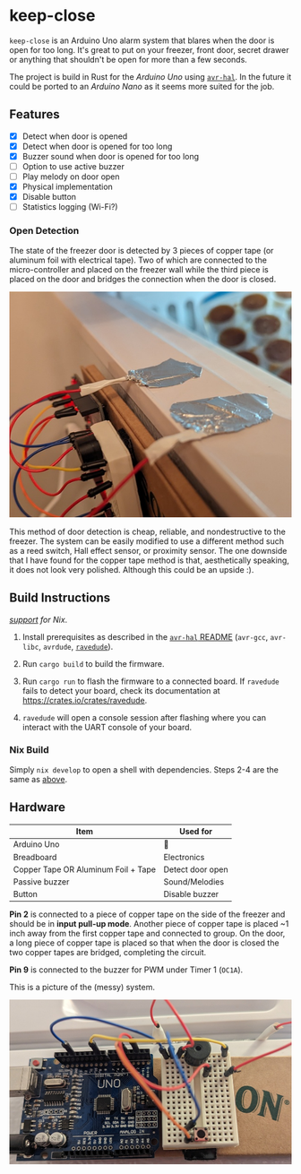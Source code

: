 # keep-close

`keep-close` is an Arduino Uno alarm system that blares when the door is open for too long. It's great to put on your freezer, front door, secret drawer or anything that shouldn't be open for more than a few seconds.

The project is build in Rust for the _Arduino Uno_ using [`avr-hal`]. In the future it could be ported to an _Arduino Nano_ as it seems more suited for the job.

## Features

- [x] Detect when door is opened
- [x] Detect when door is opened for too long
- [x] Buzzer sound when door is opened for too long
- [ ] Option to use active buzzer
- [ ] Play melody on door open
- [x] Physical implementation
- [x] Disable button
- [ ] Statistics logging (Wi-Fi?)

### Open Detection

The state of the freezer door is detected by 3 pieces of copper tape (or aluminum foil with electrical tape). Two of which are connected to the micro-controller and placed on the freezer wall while the third piece is placed on the door and bridges the connection when the door is closed.

![detection example](docs/detection-1.jpg)

This method of door detection is cheap, reliable, and nondestructive to the freezer. The system can be easily modified to use a different method such as a reed switch, Hall effect sensor, or proximity sensor. The one downside that I have found for the copper tape method is that, aesthetically speaking, it does not look very polished. Although this could be an upside :).

## Build Instructions

*[support](#nix-build) for Nix*.

1. Install prerequisites as described in the [`avr-hal` README] (`avr-gcc`, `avr-libc`, `avrdude`, [`ravedude`]).

2. Run `cargo build` to build the firmware.

3. Run `cargo run` to flash the firmware to a connected board.  If `ravedude` fails to detect your board, check its documentation at <https://crates.io/crates/ravedude>.

4. `ravedude` will open a console session after flashing where you can interact
   with the UART console of your board.

[`avr-hal`]: https://github.com/Rahix/avr-hal
[`avr-hal` README]: https://github.com/Rahix/avr-hal#readme
[`ravedude`]: https://crates.io/crates/ravedude

### Nix Build

Simply `nix develop` to open a shell with dependencies. Steps 2-4 are the same as [above](#build-instructions).

## Hardware

| Item                                | Used for |
|-------------------------------------|-----|
| Arduino Uno                         | 🧠 |
| Breadboard                          | Electronics |
| Copper Tape OR Aluminum Foil + Tape | Detect door open |
| Passive buzzer                      | Sound/Melodies |
| Button                              | Disable buzzer |

**Pin 2** is connected to a piece of copper tape on the side of the freezer and should be in **input pull-up mode**. Another piece of copper tape is placed ~1 inch away from the first copper tape and connected to group. On the door, a long piece of copper tape is placed so that when the door is closed the two copper tapes are bridged, completing the circuit.

**Pin 9** is connected to the buzzer for PWM under Timer 1 (`OC1A`).

This is a picture of the (messy) system.

![circuit example](docs/circuit.jpg)
